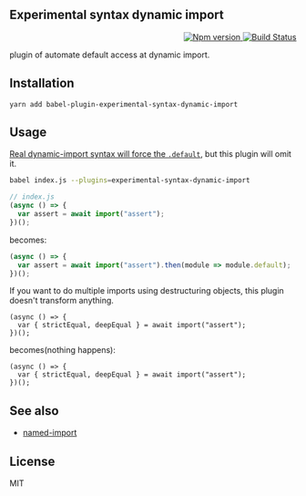 Experimental syntax dynamic import
---

<p align="right">
  <a href="https://www.npmjs.com/package/babel-plugin-experimental-syntax-dynamic-import">
    <img alt="Npm version" src="https://badge.fury.io/js/babel-plugin-experimental-syntax-dynamic-import.svg">
  </a>
  <a href="https://travis-ci.org/59naga/babel-plugin-experimental-syntax-dynamic-import">
    <img alt="Build Status" src="https://travis-ci.org/59naga/babel-plugin-experimental-syntax-dynamic-import.svg?branch=master">
  </a>
</p>

plugin of automate default access at dynamic import.

Installation
---
```
yarn add babel-plugin-experimental-syntax-dynamic-import
```

Usage
---

[Real dynamic-import syntax will force the `.default`](https://github.com/tc39/proposal-dynamic-import/issues/37), but this plugin will omit it.

```bash
babel index.js --plugins=experimental-syntax-dynamic-import
```

```js
// index.js
(async () => {
  var assert = await import("assert");
})();
```

becomes:

```js
(async () => {
  var assert = await import("assert").then(module => module.default);
})();
```

If you want to do multiple imports using destructuring objects, this plugin doesn't transform anything.

```
(async () => {
  var { strictEqual, deepEqual } = await import("assert");
})();
```

becomes(nothing happens):

```
(async () => {
  var { strictEqual, deepEqual } = await import("assert");
})();
```

See also
---
* [named-import](https://github.com/59naga/named-import)

License
---
MIT
